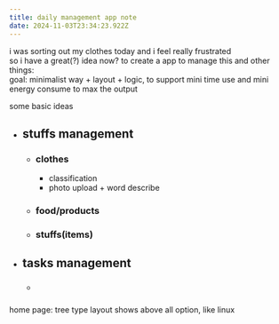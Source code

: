 ```yaml
---
title: daily management app note
date: 2024-11-03T23:34:23.922Z
---
```


i was sorting out my clothes today and i feel really frustrated  
so i have a great(?) idea now? to create a app to manage this and other things:  
goal: minimalist way + layout + logic, to support mini time use and mini energy consume to max the output

some basic ideas  

* ## stuffs management  
  - ### clothes  
    - classification
    - photo upload + word describe
  - ### food/products
  - ### stuffs(items)
* ## tasks management
   - ###   
  
  
home page: tree type layout shows above all option, like linux